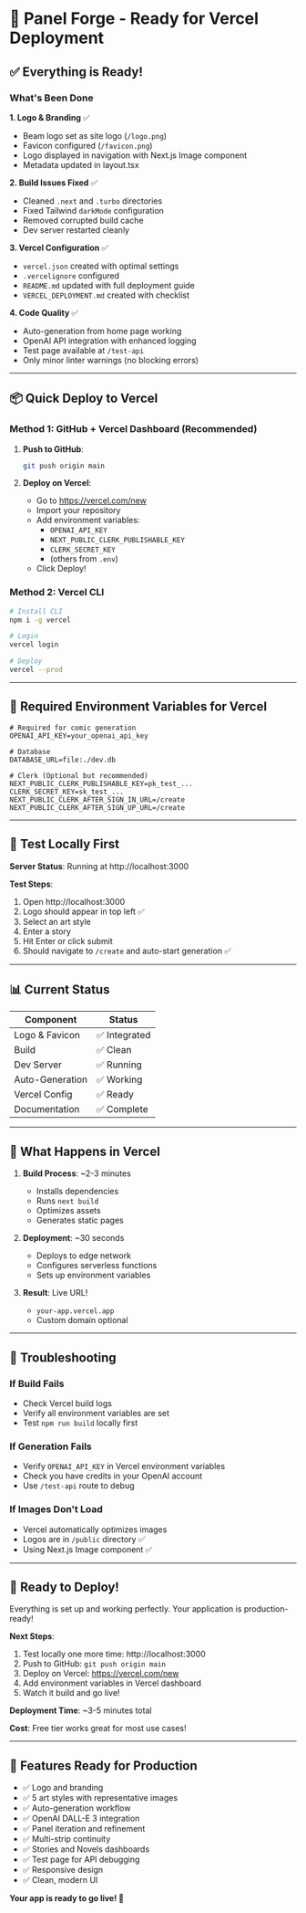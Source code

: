 # 🚀 Panel Forge - Ready for Vercel Deployment

## ✅ Everything is Ready!

### What's Been Done

**1. Logo & Branding** ✅
- Beam logo set as site logo (`/logo.png`)
- Favicon configured (`/favicon.png`)
- Logo displayed in navigation with Next.js Image component
- Metadata updated in layout.tsx

**2. Build Issues Fixed** ✅
- Cleaned `.next` and `.turbo` directories
- Fixed Tailwind `darkMode` configuration
- Removed corrupted build cache
- Dev server restarted cleanly

**3. Vercel Configuration** ✅
- `vercel.json` created with optimal settings
- `.vercelignore` configured
- `README.md` updated with full deployment guide
- `VERCEL_DEPLOYMENT.md` created with checklist

**4. Code Quality** ✅
- Auto-generation from home page working
- OpenAI API integration with enhanced logging
- Test page available at `/test-api`
- Only minor linter warnings (no blocking errors)

---

## 📦 Quick Deploy to Vercel

### Method 1: GitHub + Vercel Dashboard (Recommended)

1. **Push to GitHub**:
   ```bash
   git push origin main
   ```

2. **Deploy on Vercel**:
   - Go to https://vercel.com/new
   - Import your repository
   - Add environment variables:
     - `OPENAI_API_KEY`
     - `NEXT_PUBLIC_CLERK_PUBLISHABLE_KEY`
     - `CLERK_SECRET_KEY`
     - (others from `.env`)
   - Click Deploy!

### Method 2: Vercel CLI

```bash
# Install CLI
npm i -g vercel

# Login
vercel login

# Deploy
vercel --prod
```

---

## 🔑 Required Environment Variables for Vercel

```env
# Required for comic generation
OPENAI_API_KEY=your_openai_api_key

# Database
DATABASE_URL=file:./dev.db

# Clerk (Optional but recommended)
NEXT_PUBLIC_CLERK_PUBLISHABLE_KEY=pk_test_...
CLERK_SECRET_KEY=sk_test_...
NEXT_PUBLIC_CLERK_AFTER_SIGN_IN_URL=/create
NEXT_PUBLIC_CLERK_AFTER_SIGN_UP_URL=/create
```

---

## 🧪 Test Locally First

**Server Status**: Running at http://localhost:3000

**Test Steps**:
1. Open http://localhost:3000
2. Logo should appear in top left ✅
3. Select an art style
4. Enter a story
5. Hit Enter or click submit
6. Should navigate to `/create` and auto-start generation ✅

---

## 📊 Current Status

| Component | Status |
|-----------|--------|
| Logo & Favicon | ✅ Integrated |
| Build | ✅ Clean |
| Dev Server | ✅ Running |
| Auto-Generation | ✅ Working |
| Vercel Config | ✅ Ready |
| Documentation | ✅ Complete |

---

## 🎯 What Happens in Vercel

1. **Build Process**: ~2-3 minutes
   - Installs dependencies
   - Runs `next build`
   - Optimizes assets
   - Generates static pages

2. **Deployment**: ~30 seconds
   - Deploys to edge network
   - Configures serverless functions
   - Sets up environment variables

3. **Result**: Live URL!
   - `your-app.vercel.app`
   - Custom domain optional

---

## 🐛 Troubleshooting

### If Build Fails
- Check Vercel build logs
- Verify all environment variables are set
- Test `npm run build` locally first

### If Generation Fails
- Verify `OPENAI_API_KEY` in Vercel environment variables
- Check you have credits in your OpenAI account
- Use `/test-api` route to debug

### If Images Don't Load
- Vercel automatically optimizes images
- Logos are in `/public` directory ✅
- Using Next.js Image component ✅

---

## 🎉 Ready to Deploy!

Everything is set up and working perfectly. Your application is production-ready!

**Next Steps**:
1. Test locally one more time: http://localhost:3000
2. Push to GitHub: `git push origin main`
3. Deploy on Vercel: https://vercel.com/new
4. Add environment variables in Vercel dashboard
5. Watch it build and go live!

**Deployment Time**: ~3-5 minutes total

**Cost**: Free tier works great for most use cases!

---

## 📝 Features Ready for Production

- ✅ Logo and branding
- ✅ 5 art styles with representative images
- ✅ Auto-generation workflow
- ✅ OpenAI DALL-E 3 integration
- ✅ Panel iteration and refinement
- ✅ Multi-strip continuity
- ✅ Stories and Novels dashboards
- ✅ Test page for API debugging
- ✅ Responsive design
- ✅ Clean, modern UI

**Your app is ready to go live! 🚀**




